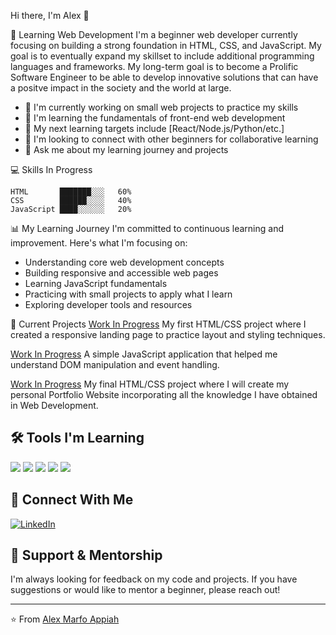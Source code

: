  Hi there, I'm Alex 👋

 🌱 Learning Web Development
I'm a beginner web developer currently focusing on building a strong foundation in HTML, CSS, and JavaScript. My goal is to eventually expand my skillset to include additional programming languages and frameworks. My long-term goal is to become a Prolific Software Engineer to be able to develop innovative solutions that can have
a positve impact in the society and the world at large.

- 🔭 I'm currently working on small web projects to practice my skills
- 🌱 I'm learning the fundamentals of front-end web development
- 🎯 My next learning targets include [React/Node.js/Python/etc.]
- 👯 I'm looking to connect with other beginners for collaborative learning
- 💬 Ask me about my learning journey and projects
  

 💻 Skills In Progress

```
HTML       ███████░░░   60%
CSS        ██████░░░░   40% 
JavaScript ████░░░░░░   20%
```

 📊 My Learning Journey
I'm committed to continuous learning and improvement. Here's what I'm focusing on:

- Understanding core web development concepts
- Building responsive and accessible web pages
- Learning JavaScript fundamentals
- Practicing with small projects to apply what I learn
- Exploring developer tools and resources

 🚀 Current Projects
 [Work In Progress](https://github.com/YOURUSERNAME/project1)
My first HTML/CSS project where I created a responsive landing page to practice layout and styling techniques.

 [Work In Progress](https://github.com/YOURUSERNAME/project2)
A simple JavaScript application that helped me understand DOM manipulation and event handling.

 [Work In Progress](https://github.com/YOURUSERNAME/project2)
My final HTML/CSS project where I will create my personal Portfolio Website incorporating all the knowledge I have
obtained in Web Development.



## 🛠️ Tools I'm Learning
![](https://img.shields.io/badge/Code-HTML5-informational?style=flat&logo=html5&logoColor=white&color=E34F26)
![](https://img.shields.io/badge/Code-CSS3-informational?style=flat&logo=css3&logoColor=white&color=1572B6)
![](https://img.shields.io/badge/Code-JavaScript-informational?style=flat&logo=javascript&logoColor=white&color=F7DF1E)
![](https://img.shields.io/badge/Editor-VSCode-informational?style=flat&logo=visual-studio-code&logoColor=white&color=007ACC)
![](https://img.shields.io/badge/Tools-Git-informational?style=flat&logo=git&logoColor=white&color=F05032)


## 🤝 Connect With Me
[![LinkedIn](https://img.shields.io/badge/LinkedIn-0077B5?style=for-the-badge&logo=linkedin&logoColor=white)](https://www.linkedin.com/in/theboylexis/)

## 🙏 Support & Mentorship
I'm always looking for feedback on my code and projects. If you have suggestions or would like to mentor a beginner, please reach out!

---

⭐️ From [Alex Marfo Appiah](https://github.com/theboylexis)
